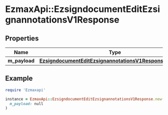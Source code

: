 # EzmaxApi::EzsigndocumentEditEzsignannotationsV1Response

## Properties

| Name | Type | Description | Notes |
| ---- | ---- | ----------- | ----- |
| **m_payload** | [**EzsigndocumentEditEzsignannotationsV1ResponseMPayload**](EzsigndocumentEditEzsignannotationsV1ResponseMPayload.md) |  |  |

## Example

```ruby
require 'Ezmaxapi'

instance = EzmaxApi::EzsigndocumentEditEzsignannotationsV1Response.new(
  m_payload: null
)
```

